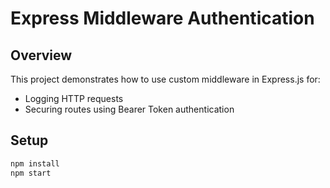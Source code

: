 # Express Middleware Authentication

## Overview
This project demonstrates how to use custom middleware in Express.js for:
- Logging HTTP requests
- Securing routes using Bearer Token authentication

## Setup
```bash
npm install
npm start
